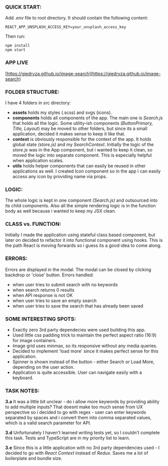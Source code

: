 ### QUICK START:

Add _.env_ file to root directory. It should contain the following content:

    REACT_APP_UNSPLASH_ACCESS_KEY=your_unsplash_access_key

Then run:

    npm install
    npm start

### APP LIVE

[https://giedryza.github.io/image-search](https://giedryza.github.io/image-search)

### FOLDER STRUCTURE:

I have 4 folders in src directory:

-   **assets** holds my styles (.scss) and svgs (icons).
-   **components** holds all components of the app. The main one is _Search.js_ that holds all the logic. Some utility-ish components (_ButtonPrimary, Title, Layout_) may be moved to other folders, but since its a small application, decided it makes sense to keep it like that.
-   **context** is obviously responsible for the context of the app. It holds global state _(store.js)_ and my _SearchContext_. Initially the logic of the _store.js_ was in the App component, but i wanted to keep it clean, so moved the logic into separate component. This is especially helpful when application scales.
-   **utils** holds helper components that can easily be reused in other applications as well. I created _Icon_ component so in the app i can easily access any icon by providing name via props.

### LOGIC:

The whole logic is kept in one component _(Search.js)_ and outsourced into its child components. Also all the simple rendering logic is in the function body as well because i wanted to keep my JSX clean.

### CLASS vs. FUNCTION:

Initially I made the application using stateful class based component, but later on decided to refactor it into functional component using hooks. This is the path React is moving forwards so i guess its a good idea to come along.

### ERRORS:

Errors are displayed in the modal. The modal can be closed by clicking backdrop or 'close' button. Errors handled:

-   when user tries to submit search with no keywords
-   when search returns 0 results
-   when API response is not OK
-   when user tries to save an empty search
-   when user tries to save the search that has already been saved

### SOME INTERESTING SPOTS:

-   Exactly zero 3rd party dependecies were used building this app.
-   Used little css padding trick to maintain the perfect aspect ratio (16:9) for image containers.
-   Image grid uses minmax, so its responsive without any media queries.
-   Decided to implement 'load more' since it makes perfect sense for this application.
-   Spinner is shown instead of the button - either Search or Load More, depending on the user action.
-   Application is quite accessible. User can navigate easily with a keyboard.

### TASK NOTES:

**3.a** It was a little bit unclear - do i allow more keywords by providing ability to add multiple inputs? That doesnt make too much sense from UX perspective so i decided to go with regex - user can enter keywords separated by spaces and i convert them into comma separated values, which is a valid search parameter for API.

**3.d** Unfortunately I haven't learned writing tests yet, so I couldn't complete this task. Tests and TypeScript are in my priority list to learn.

**3.e** Since this is a little application with no 3rd party dependencies used - I decided to go with _React Context_ instead of _Redux_. Saves me a lot of boilerplate and bundle size.
